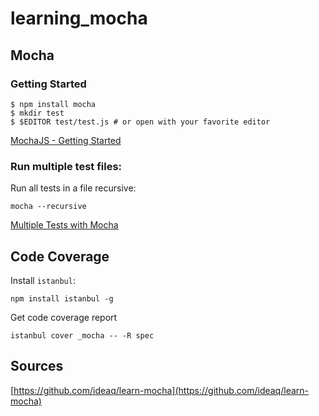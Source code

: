 # learning_mocha

## Mocha

### Getting Started

```
$ npm install mocha
$ mkdir test
$ $EDITOR test/test.js # or open with your favorite editor
```

[MochaJS - Getting Started](https://mochajs.org/#getting-started)

### Run multiple test files:

Run all tests in a file recursive:

    mocha --recursive
    
[Multiple Tests with Mocha](https://stackoverflow.com/questions/24153261/joining-tests-from-multiple-files-with-mocha-js)


## Code Coverage

Install `istanbul`:

    npm install istanbul -g

Get code coverage report

    istanbul cover _mocha -- -R spec




## Sources
[https://github.com/ideaq/learn-mocha](https://github.com/ideaq/learn-mocha)
